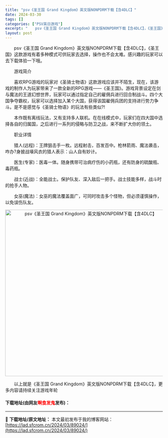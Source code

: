 ```yaml
---
title: "psv《圣王国 Grand Kingdom》英文版NONPDRM下载【含4DLC】"
date: 2024-03-30
tags: []
categories: ["PSV英日游戏"]
excerpt: "　　psv《圣王国 Grand Kingdom》英文版NONPDRM下载【含4DLC】，《圣王国》这款游戏有着多种模式可供玩家去选择，操作也不会太难。感兴趣的玩家可以去下载体验一下哦。 　　游戏简介 　　喜欢RPG游戏的玩家对《圣骑士物语》这款游戏应该并不陌生，现在，该游戏的制作人为玩家带来了一款全&hellip;"
layout: post
---
```


 <p>　　psv《圣王国 Grand Kingdom》英文版NONPDRM下载【含4DLC】，《圣王国》这款游戏有着多种模式可供玩家去选择，操作也不会太难。感兴趣的玩家可以去下载体验一下哦。</p> <p>　　游戏简介</p> <p>　　喜欢RPG游戏的玩家对《圣骑士物语》这款游戏应该并不陌生，现在，该游戏的制作人为玩家带来了一款全新的RPG游戏&mdash;&mdash;《圣王国》。游戏背景设定在剑与魔法的王道幻想世界，玩家可以通过指定自己的雇佣兵进行回合制战斗。四个大国争夺霸权，玩家可以选择加入某个大国，获得该国雇佣兵团的支持进行势力争斗。是不是感觉与《圣骑士物语》的玩法有些类似?!</p> <p>　　本作既有离线玩法，又有支持多人联机。在在线模式中，玩家们在四大国中选择各自的归属国，之后进行一系列的侵略与防卫之战，来不断扩大你的领土。</p> <p>　　职业详情</p> <p>　　猎人(远程)：王牌狙击手一枚。远程射击，百发百中。枪林箭雨、魔法袭击，咋办?身披战壕风衣的猎人表示：山人自有妙计。</p> <p>　　医生(专家)：医毒一体。随身携带可治病疗伤的小药瓶，还有防身的硫酸瓶、毒药瓶。</p> <p>　　战士(近战)：全能战士。保护队友、深入敌后一把手。战士技能多样，战斗时的抢手人物。</p> <p>　　女巫(魔法)：女巫的魔法覆盖面广，可同时攻击多个怪物，但必须谨慎操作，以免误伤队友。</p> <p align="center"><img align="" border="0" src="https://lad.sfcrom.cn/wp-content/uploads/2024/03/20240330_66077ea39e95d.jpg" width="531" alt="psv《圣王国 Grand Kingdom》英文版NONPDRM下载【含4DLC】" /></p> <p>　　以上就是《圣王国 Grand Kingdom》英文版NONPDRM下载【含4DLC】，更多内容请持续关注游戏年轮</p> <p><h4>下载地址(由网友<font color="red">啊食发鬼</font>发布)：</h4></p> 

---
📖 **下载地址/原文地址：** 本文最初发布于我的博客网站：[https://lad.sfcrom.cn/2024/03/89024/](https://lad.sfcrom.cn/2024/03/89024/)

